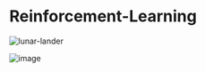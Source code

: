 # Reinforcement-Learning  
![lunar-lander](https://github.com/user-attachments/assets/914bab77-1c1f-45ff-ae7d-65008d45edec)  

![image](https://github.com/user-attachments/assets/8955e088-678c-42ec-b041-303303a41eb5)

